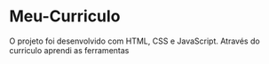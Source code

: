 # Meu-Curriculo
O projeto foi desenvolvido com HTML, CSS e JavaScript.
Através do curriculo aprendi as ferramentas
